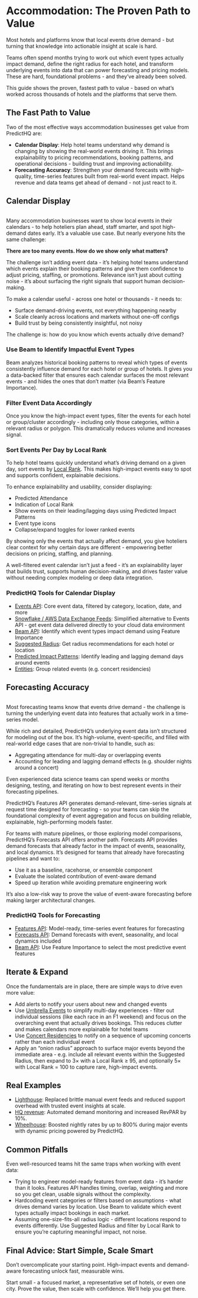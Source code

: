 # Accommodation: The Proven Path to Value

Most hotels and platforms know that local events drive demand - but turning that knowledge into actionable insight at scale is hard.

Teams often spend months trying to work out which event types actually impact demand, define the right radius for each hotel, and transform underlying events into data that can power forecasting and pricing models. These are hard, foundational problems - and they’ve already been solved.

This guide shows the proven, fastest path to value - based on what’s worked across thousands of hotels and the platforms that serve them.

## The Fast Path to Value

Two of the most effective ways accommodation businesses get value from PredictHQ are:

* **Calendar Display**: Help hotel teams understand why demand is changing by showing the real-world events driving it. This brings explainability to pricing recommendations, booking patterns, and operational decisions - building trust and improving actionability.
* **Forecasting Accuracy**: Strengthen your demand forecasts with high-quality, time-series features built from real-world event impact. Helps revenue and data teams get ahead of demand - not just react to it.

## Calendar Display

<figure><img src="https://lh7-rt.googleusercontent.com/docsz/AD_4nXe0dsR_3nXHhJmvyEfHPKM3fXSzX5wDj93mkDPpNh2dCSb9F1D45CG-_6Ju5XERHUR2QJS8IbHoElfuaVJMDIb6uPxkQsaaGZHJ6D724DcdfFiEohedV6oUXAiYoHhRQQCO4Kni?key=rkxtX7EVyxN71PYC2sprmA" alt=""><figcaption></figcaption></figure>

Many accommodation businesses want to show local events in their calendars - to help hoteliers plan ahead, staff smarter, and spot high-demand dates early. It’s a valuable use case. But nearly everyone hits the same challenge:

**There are too many events. How do we show only what matters?**

The challenge isn’t adding event data - it’s helping hotel teams understand which events explain their booking patterns and give them confidence to adjust pricing, staffing, or promotions. Relevance isn’t just about cutting noise - it’s about surfacing the right signals that support human decision-making.

To make a calendar useful - across one hotel or thousands - it needs to:

* Surface demand-driving events, not everything happening nearby
* Scale cleanly across locations and markets without one-off configs
* Build trust by being consistently insightful, not noisy

The challenge is: how do you know which events actually drive demand?

### Use Beam to Identify Impactful Event Types

Beam analyzes historical booking patterns to reveal which types of events consistently influence demand for each hotel or group of hotels. It gives you a data-backed filter that ensures each calendar surfaces the most relevant events - and hides the ones that don’t matter (via Beam’s Feature Importance).

### Filter Event Data Accordingly

Once you know the high-impact event types, filter the events for each hotel or group/cluster accordingly - including only those categories, within a relevant radius or polygon. This dramatically reduces volume and increases signal.

### Sort Events Per Day by Local Rank

To help hotel teams quickly understand what’s driving demand on a given day, sort events by [Local Rank](https://docs.predicthq.com/getting-started/predicthq-data/ranks/local-rank). This makes high-impact events easy to spot and supports confident, explainable decisions.

To enhance explainability and usability, consider displaying:

* Predicted Attendance
* Indication of Local Rank
* Show events on their leading/lagging days using Predicted Impact Patterns
* Event type icons
* Collapse/expand toggles for lower ranked events

By showing only the events that actually affect demand, you give hoteliers clear context for why certain days are different - empowering better decisions on pricing, staffing, and planning.

A well-filtered event calendar isn’t just a feed - it’s an explainability layer that builds trust, supports human decision-making, and drives faster value without needing complex modeling or deep data integration.

### PredictHQ Tools for Calendar Display

* [Events API](https://docs.predicthq.com/api/events/search-events): Core event data, filtered by category, location, date, and more
* [Snowflake / AWS Data Exchange Feeds](https://docs.predicthq.com/integrations/third-party-integrations): Simplified alternative to Events API - get event data delivered directly to your cloud data environment
* [Beam API](https://docs.predicthq.com/api/beam/overview): Identify which event types impact demand using Feature Importance
* [Suggested Radius](https://docs.predicthq.com/api/suggested-radius/get-suggested-radius): Get radius recommendations for each hotel or location
* [Predicted Impact Patterns](https://docs.predicthq.com/getting-started/predicthq-data/impact-patterns): Identify leading and lagging demand days around events
* [Entities](https://docs.predicthq.com/getting-started/predicthq-data/entities): Group related events (e.g. concert residencies)

## Forecasting Accuracy

<figure><img src="https://lh7-rt.googleusercontent.com/docsz/AD_4nXdOW3_PZ9qz3e62EHeWsCrq59SIXge9_2ljoIDPHr6Ifsk0thkN06ok1Ff6ENrUQicNbZdTVPxH8O6mGGgp0cMhBjVLFoQpAcXonnbr9SCg5WtmD8tpaa3BirZqWwC3CfLsNAQswA?key=rkxtX7EVyxN71PYC2sprmA" alt=""><figcaption></figcaption></figure>

Most forecasting teams know that events drive demand - the challenge is turning the underlying event data into features that actually work in a time-series model.

While rich and detailed, PredictHQ’s underlying event data isn’t structured for modeling out of the box. It’s high-volume, event-specific, and filled with real-world edge cases that are non-trivial to handle, such as:

* Aggregating attendance for multi-day or overlapping events
* Accounting for leading and lagging demand effects (e.g. shoulder nights around a concert)

Even experienced data science teams can spend weeks or months designing, testing, and iterating on how to best represent events in their forecasting pipelines.

PredictHQ’s Features API generates demand-relevant, time-series signals at request time designed for forecasting - so your teams can skip the foundational complexity of event aggregation and focus on building reliable, explainable, high-performing models faster.

For teams with mature pipelines, or those exploring model comparisons, PredictHQ’s Forecasts API offers another path. Forecasts API provides demand forecasts that already factor in the impact of events, seasonality, and local dynamics. It’s designed for teams that already have forecasting pipelines and want to:

* Use it as a baseline, racehorse, or ensemble component
* Evaluate the isolated contribution of event-aware demand
* Speed up iteration while avoiding premature engineering work

It’s also a low-risk way to prove the value of event-aware forecasting before making larger architectural changes.

### PredictHQ Tools for Forecasting

* [Features API](https://docs.predicthq.com/api/features/get-features): Model-ready, time-series event features for forecasting
* [Forecasts API](https://docs.predicthq.com/api/forecasts/overview): Demand forecasts with event, seasonality, and local dynamics included
* [Beam API](https://docs.predicthq.com/api/beam/overview): Use Feature Importance to select the most predictive event features

## Iterate & Expand

Once the fundamentals are in place, there are simple ways to drive even more value:

* Add alerts to notify your users about new and changed events
* Use [Umbrella Events](https://docs.predicthq.com/getting-started/guides/date-and-time-guides/working-with-multi-day-and-umbrella-events) to simplify multi-day experiences - filter out individual sessions (like each race in an F1 weekend) and focus on the overarching event that actually drives bookings. This reduces clutter and makes calendars more explainable for hotel teams
* Use [Concert Residencies](https://docs.predicthq.com/getting-started/predicthq-data/entities#residencies-entities) to notify on a sequence of upcoming concerts rather than each individual event
* Apply an “onion radius” approach to surface major events beyond the immediate area - e.g. include all relevant events within the Suggested Radius, then expand to 3× with a Local Rank ≥ 95, and optionally 5× with Local Rank = 100 to capture rare, high-impact events.

## Real Examples

* [Lighthouse](https://www.predicthq.com/customers/lighthouse): Replaced brittle manual event feeds and reduced support overhead with trusted event insights at scale.
* [HQ revenue](https://www.predicthq.com/customers/hqrevenue): Automated demand monitoring and increased RevPAR by 10%.
* [Wheelhouse](https://www.predicthq.com/customers/wheelhouse): Boosted nightly rates by up to 800% during major events with dynamic pricing powered by PredictHQ.

## Common Pitfalls

Even well-resourced teams hit the same traps when working with event data:

* Trying to engineer model-ready features from event data - it’s harder than it looks. Features API handles timing, overlap, weighting and more so you get clean, usable signals without the complexity.
* Hardcoding event categories or filters based on assumptions - what drives demand varies by location. Use Beam to validate which event types actually impact bookings in each market.
* Assuming one-size-fits-all radius logic - different locations respond to events differently. Use Suggested Radius and filter by Local Rank to ensure you’re capturing meaningful impact, not noise.

## Final Advice: Start Simple, Scale Smart

Don’t overcomplicate your starting point. High-impact events and demand-aware forecasting unlock fast, measurable wins.

Start small - a focused market, a representative set of hotels, or even one city. Prove the value, then scale with confidence. We’ll help you get there.
